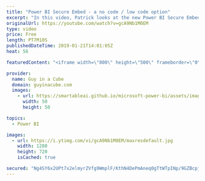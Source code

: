 ```yaml
---
title: "Power BI Secure Embed - a no code / low code option"
excerpt: "In this video, Patrick looks at the new Power BI Secure Embed. If you have been using Publish to Web internally, you need to look at this feature as it is the perfect replacement that adds a secure option for easy, frictionless, embedding.  LET'S CONNECT!  Guy in a Cube -- https://guyinacube.com -- http://twitter.com/guyinacube"
originalUrl: https://youtube.com/watch?v=gcA9Nb1M0EM
type: video
price: Free
length: PT7M10S
publishedDateTime: 2019-01-21T14:01:05Z
heat: 56

featuredContent: "<iframe width=\"800\" height=\"500\" frameborder=\"0\" src=\"https://www.youtube.com/embed/gcA9Nb1M0EM\" allow=\"accelerometer; autoplay; encrypted-media; gyroscope; picture-in-picture\" allowfullscreen></iframe>"

provider:
  name: Guy in a Cube
  domain: guyinacube.com
  images:
    - url: https://smartableai.github.io/microsoft-power-bi/assets/images/organizations/guyinacube.com-50x50.jpg
      width: 50
      height: 50

topics:
  - Power BI

images:
  - url: https://i.ytimg.com/vi/gcA9Nb1M0EM/maxresdefault.jpg
    width: 1280
    height: 720
    isCached: true

secured: "Ng4SY6x2UPt7x2elmyrZVfg9WmplF/KthN4DePmAneq0gTtWTpINp/9GZBcpjFw6YqEAdwpoQkeGBL5UXqN4iMalXsDZ1EOzpS51qUScd2nuhXKfcgRvUZmVpQa9AYlcpRXVy0Y3dS4fMPPCRQ2gbjQThC8Deu+ZK6oURp5cAaFCPHjxQya9GkRofGL8QcpEtG9gDq2Uej7g37WkHgHZ9+nXTUiRUNFnKyF/ufxF8S2gPAgeGVYset5ebvowDQ2aieHcWAbvGqqF1hWJG7xcAQIPLENdYIT1nhztX1ZsUDHrrbsAlINHuwqrdzhRpvNez9dAfxBfLlyrTHxs6+03ic5E/vLMtQP+OM9Jh+2HNWTvZ+K8HkMUiy9AOFEbWq5rx990OXBnl5i8nPwRUmH3Jq3PGrUJ67MNNHdxs8gd+Fg=;454Ux5NOAoAqyUrk16F06Q=="
---
```


